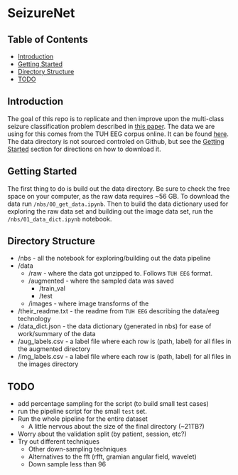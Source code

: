 # SeizureNet

## Table of Contents
<!-- vim-markdown-toc GFM -->

* [Introduction](#introduction)
* [Getting Started](#getting-started)
* [Directory Structure](#directory-structure)
* [TODO](#todo)

<!-- vim-markdown-toc -->

## Introduction

The goal of this repo is to replicate and then improve upon the multi-class
seizure classification problem described in [this
paper](https://arxiv.org/pdf/1903.03232.pdf). The data we are using for this
comes from the TUH EEG corpus online. It can be found
[here](https://www.isip.piconepress.com/projects/tuh_eeg/). The data directory
is not sourced controled on Github, but see the [Getting
Started](#getting-started) section for directions on how to download it.
 
## Getting Started 

The first thing to do is build out the data directory. Be sure to check the free
space on your computer, as the raw data requires ~56 GB. To download the data run
`/nbs/00_get_data.ipynb`. Then to build the data dictionary used for exploring
the raw data set and building out the image data set, run the
`/nbs/01_data_dict.ipynb` notebook. 

## Directory Structure

* /nbs - all the notebook for exploring/building out the data pipeline
* /data
    * /raw - where the data got unzipped to. Follows `TUH EEG` format.
    * /augmented - where the sampled data was saved
        * /train_val
        * /test
    * /images - where image transforms of the 
* /their_readme.txt - the readme from `TUH EEG` describing the data/eeg
  technology
* /data_dict.json - the data dictionary (generated in nbs) for ease of
  work/summary of the data
* /aug_labels.csv - a label file where each row is (path, label) for all files
  in the augmented directory
* /img_labels.csv - a label file where each row is (path, label) for all files
  in the images directory

## TODO

* add percentage sampling for the script (to build small test cases)
* run the pipeline script for the small `test` set.
* Run the whole pipeline for the entire dataset
    * A little nervous about the size of the final directory (~21TB?)
* Worry about the validation split (by patient, session, etc?)
* Try out different techniques
    * Other down-sampling techniques
    * Alternatives to the fft (rfft, gramian angular field, wavelet)
    * Down sample less than 96

